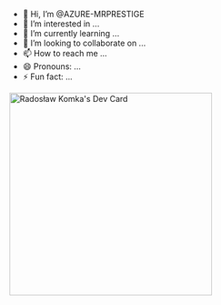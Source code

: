- 👋 Hi, I’m @AZURE-MRPRESTIGE
- 👀 I’m interested in ...
- 🌱 I’m currently learning ...
- 💞️ I’m looking to collaborate on ...
- 📫 How to reach me ...
- 😄 Pronouns: ...
- ⚡ Fun fact: ...

<!---AZURE-MRPRESTIGE/AZURE-MRPRESTIGE is a ✨ special ✨ repository because its `README.md` (this file) appears on your GitHub profile.
You can click the Preview link to take a look at your changes.
--->

<a href="https://app.daily.dev/radoslawkomka"><img src="https://api.daily.dev/devcards/v2/052ZLj9Wk1rbRl4WeHSk7.png?type=default&r=773" width="356" alt="Radosław Komka's Dev Card"/></a>
